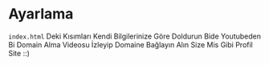 # Ayarlama 

`index.html` Deki Kısımları Kendi Bilgilerinize Göre Doldurun Bide Youtubeden Bi Domain Alma Videosu İzleyip Domaine Bağlayın Alın Size Mis Gibi Profil Site ::)
